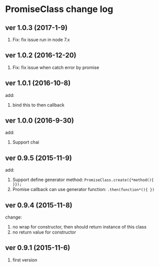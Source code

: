 PromiseClass change log
====================

## ver 1.0.3 (2017-1-9)

1. Fix: fix issue run in node 7.x

## ver 1.0.2 (2016-12-20)

1. Fix: fix issue when catch error by promise

## ver 1.0.1 (2016-10-8)

add:

1. bind this to then callback

## ver 1.0.0 (2016-9-30)

add:

1. Support chai

## ver 0.9.5 (2015-11-9)

add:

1. Support define generator method: `PromiseClass.create({*method(){ }});`
2. Promise callback can use generator function: `.then(function*(){ })`

## ver 0.9.4 (2015-11-8)

change:

1. no wrap for constructor, then should return instance of this class
2. no return value for constructor

## ver 0.9.1 (2015-11-6)

1. first version
